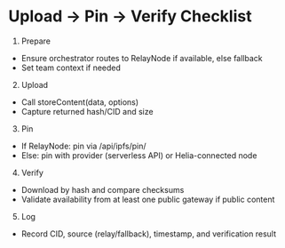 # Upload → Pin → Verify Checklist

1) Prepare
- Ensure orchestrator routes to RelayNode if available, else fallback
- Set team context if needed

2) Upload
- Call storeContent(data, options)
- Capture returned hash/CID and size

3) Pin
- If RelayNode: pin via /api/ipfs/pin/<hash>
- Else: pin with provider (serverless API) or Helia-connected node

4) Verify
- Download by hash and compare checksums
- Validate availability from at least one public gateway if public content

5) Log
- Record CID, source (relay/fallback), timestamp, and verification result
